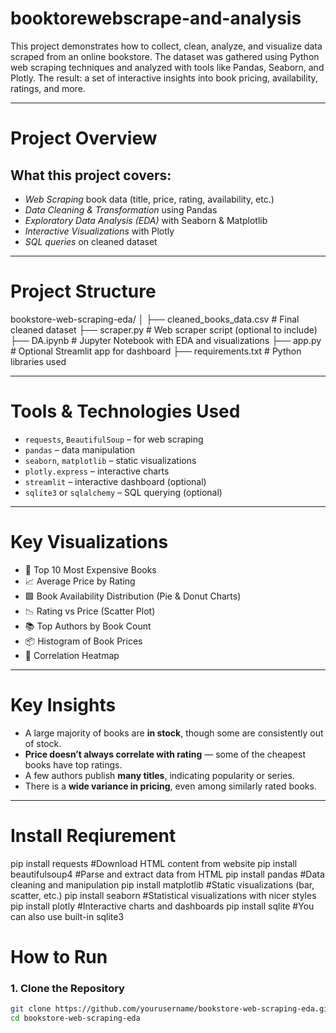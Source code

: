# booktorewebscrape-and-analysis

This project demonstrates how to collect, clean, analyze, and visualize data scraped from an online bookstore. The dataset was gathered using Python web scraping techniques and analyzed with tools like Pandas, Seaborn, and Plotly. The result: a set of interactive insights into book pricing, availability, ratings, and more.

---

# Project Overview

## What this project covers:
- *Web Scraping* book data (title, price, rating, availability, etc.)
- *Data Cleaning & Transformation* using Pandas
- *Exploratory Data Analysis (EDA)* with Seaborn & Matplotlib
- *Interactive Visualizations* with Plotly
- *SQL queries* on cleaned dataset

---

#  Project Structure

bookstore-web-scraping-eda/
│
├── cleaned_books_data.csv # Final cleaned dataset
├── scraper.py # Web scraper script (optional to include)
├── DA.ipynb # Jupyter Notebook with EDA and visualizations
├── app.py # Optional Streamlit app for dashboard
├── requirements.txt # Python libraries used


---

# Tools & Technologies Used

- `requests`, `BeautifulSoup` – for web scraping
- `pandas` – data manipulation
- `seaborn`, `matplotlib` – static visualizations
- `plotly.express` – interactive charts
- `streamlit` – interactive dashboard (optional)
- `sqlite3` or `sqlalchemy` – SQL querying (optional)

---

#  Key Visualizations

- 📌 Top 10 Most Expensive Books
- 📈 Average Price by Rating
- 🟩 Book Availability Distribution (Pie & Donut Charts)
- 📉 Rating vs Price (Scatter Plot)
- 📚 Top Authors by Book Count
- 📦 Histogram of Book Prices
- 🧠 Correlation Heatmap

---

# Key Insights

- A large majority of books are **in stock**, though some are consistently out of stock.
- **Price doesn’t always correlate with rating** — some of the cheapest books have top ratings.
- A few authors publish **many titles**, indicating popularity or series.
- There is a **wide variance in pricing**, even among similarly rated books.

---

# Install Reqiurement 

pip install requests            #Download HTML content from website
pip install beautifulsoup4      #Parse and extract data from HTML
pip install pandas              #Data cleaning and manipulation
pip install matplotlib          #Static visualizations (bar, scatter, etc.)
pip install seaborn             #Statistical visualizations with nicer styles
pip install plotly              #Interactive charts and dashboards
pip install sqlite              #You can also use built-in sqlite3

# How to Run
### 1. Clone the Repository
```bash
git clone https://github.com/yourusername/bookstore-web-scraping-eda.git
cd bookstore-web-scraping-eda

